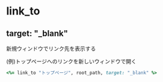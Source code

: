# link_to
  
## target: "_blank"
  
新規ウィンドウでリンク先を表示する
  
(例)トップページへのリンクを新しいウィンドウで開く
```rb
<%= link_to "トップページ", root_path, target: "_blank" %>
```
